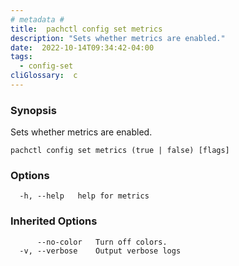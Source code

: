 ```yaml
---
# metadata # 
title:  pachctl config set metrics
description: "Sets whether metrics are enabled."
date:  2022-10-14T09:34:42-04:00
tags:
  - config-set
cliGlossary:  c
---
```


### Synopsis

Sets whether metrics are enabled.

```
pachctl config set metrics (true | false) [flags]
```

### Options

```
  -h, --help   help for metrics
```

### Inherited Options

```
      --no-color   Turn off colors.
  -v, --verbose    Output verbose logs
```

